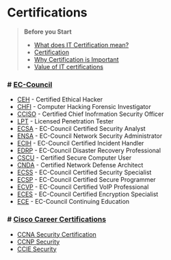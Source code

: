 # Certifications

> **Before you Start**
> + [What does IT Certification mean?](http://www.techopedia.com/definition/2482/it-certification)
> + [Certification](http://en.wikipedia.org/wiki/Certification)
> + [Why Certification is Important](http://www.itcertcouncil.org/WhyITCertification/WhyCertificationisImportant.aspx)
> + [Value of IT certifications](http://www.itworld.com/career/234739/value-it-certifications)

### # [EC-Council](http://www.eccouncil.org/)
  + [CEH](http://www.eccouncil.org/Certification/certified-ethical-hacker) - Certified Ethical Hacker
  + [CHFI](http://www.eccouncil.org/Certification/computer-hacking-forensics-investigator) - Computer Hacking Forensic Investigator
  + [CCISO](http://www.eccouncil.org/ciso) - Certified Chief Inofrmation Security Officer
  + [LPT](http://www.eccouncil.org/Certification/licensed-penetration-tester) - Licensed Penetration Tester
  + [ECSA](http://www.eccouncil.org/Certification/ec-council-certified-security-analyst) - EC-Council Certified Security Analyst
  + [ENSA](http://www.eccouncil.org/Certification/ec-council-network-security-administrator) - EC-Council Network Security Administrator
  + [ECIH](http://www.eccouncil.org/Certification/ec-council-certified-incident-handler) - EC-Council Certified Incident Handler
  + [EDRP](http://www.eccouncil.org/Certification/ec-council-disaster-recovery-professional) - EC-Council Disaster Recovery Professional
  + [CSCU](http://www.eccouncil.org/Certification/certified-secure-computer-user) - Certified Secure Computer User
  + [CNDA](http://www.eccouncil.org/Certification/certified-network-defense-architect) - Certified Network Defense Architect
  + [ECSS](http://www.eccouncil.org/Certification/ec-council-certified-security-specialist) - EC-Council Certified Security Specialist
  + [ECSP](http://www.eccouncil.org/Certification/ec-council-certified-secure-programmer-dotnet) - EC-Council Certified Secure Programmer
  + [ECVP](http://www.eccouncil.org/Certification/ec-council-certified-encryption-specialist) - EC-Council Certified VoIP Professional
  + [ECES](http://www.eccouncil.org/Certification/ec-council-certified-encryption-specialist) - EC-Council Certified Encryption Specialist
  + [ECE](http://www.eccouncil.org/Certification/ec-council-continuing-education-ece) - EC-Council Continuing Education

### # [Cisco Career Certifications](http://www.cisco.com/web/learning/certifications/index.html)

  + [CCNA Security Certification](http://www.cisco.com/web/learning/certifications/associate/ccna_security/index.html)
  + [CCNP Security](http://www.cisco.com/web/learning/certifications/professional/ccnp_security/index.html)
  + [CCIE Security](http://www.cisco.com/web/learning/certifications/expert/ccie_security/index.html)
